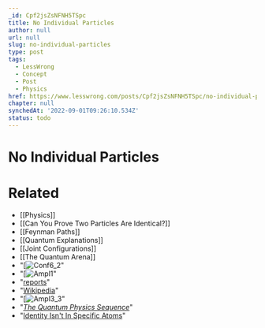```yaml
---
_id: Cpf2jsZsNFNH5TSpc
title: No Individual Particles
author: null
url: null
slug: no-individual-particles
type: post
tags:
  - LessWrong
  - Concept
  - Post
  - Physics
href: https://www.lesswrong.com/posts/Cpf2jsZsNFNH5TSpc/no-individual-particles
chapter: null
synchedAt: '2022-09-01T09:26:10.534Z'
status: todo
---
```


# No Individual Particles


# Related

- [[Physics]]
- [[Can You Prove Two Particles Are Identical?]]
- [[Feynman Paths]]
- [[Quantum Explanations]]
- [[Joint Configurations]]
- [[The Quantum Arena]]
- "[![Conf6_2](/static/imported/2008/04/15/conf6_2.png "Conf6_2")"
- "[![Ampl1](/static/imported/2008/04/15/ampl1.png "Ampl1")"
- "[reports](http://www.overcomingbias.com/2008/04/identical-parti/comments/page/2/#comment-111012366)"
- "[Wikipedia](http://en.wikipedia.org/wiki/Quantum_field_theory)"
- "[![Ampl3_3](/static/imported/2008/04/15/ampl3_3.png "Ampl3_3")"
- "[_The Quantum Physics Sequence_](/lw/r5/the_quantum_physics_sequence/)"
- "[Identity Isn't In Specific Atoms](/lw/pm/identity_isnt_in_specific_atoms/)"